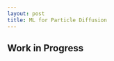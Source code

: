 ```yaml
---
layout: post
title: ML for Particle Diffusion
---
```

## Work in Progress

<!-- ## Methods for analyzing particle subdiffusion
In science, there have traditionally been 3 paradigms: Theory, Experiment, and Simulation. Now, with the rise of high performance computing for running more complex programs and harnessing more compute power, many are arguing that we may well have 5 paradigms - adding Data Analysis and Machine Learning as additional paradigms. Physics, Chemistry, Biology, and other physical sciences are seeing a boom in the use of machine learning and deep learning algorithms for generating understanding of previously loosely understood processes. 

The study of diffusion processes of particles in physics and chemistry are well studied from a large scale statistical perspective. We have equations to model traditional diffusive processes like Brownian motion, as well as for the subdiffusive phenomena of fractional brownian motion and the continuous time random walk.